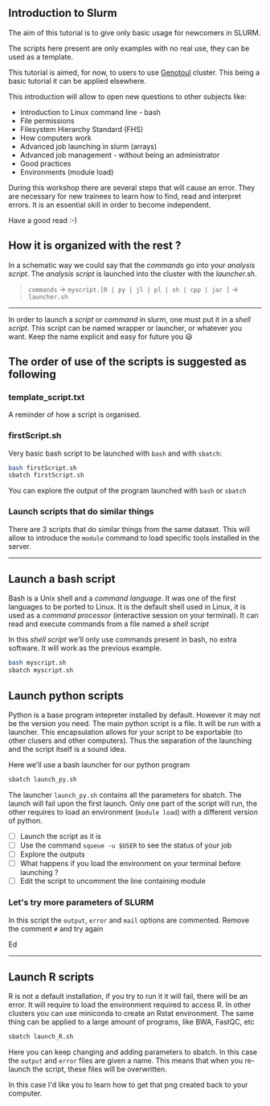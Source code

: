 ## Introduction to Slurm

The aim of this tutorial is to give only basic usage for newcomers in SLURM.

The scripts here present are only examples with no real use, they can be used as a template.

This tutorial is aimed, for now, to users to use [Genotoul](https://bioinfo.genotoul.fr/) cluster. 
This being a basic tutorial it can be applied elsewhere.

This introduction will allow to open new questions to other subjects like:

* Introduction to Linux command line - bash
* File permissions
* Filesystem Hierarchy Standard (FHS)
* How computers work
* Advanced job launching in slurm (arrays)
* Advanced job management - without being an administrator
* Good practices
* Environments (module load)

During this workshop there are several steps that will cause an error.
They are necessary for new trainees to learn how to find, read and interpret errors.
It is an essential skill in order to become independent.

Have a good read :-)

## How it is organized with the rest ?

In a schematic way we could say that the _commands_ go into your _analysis script_.
The _analysis script_ is launched into the cluster with the _launcher.sh_.

> `commands` -> `myscript.[R | py | jl | pl | sh | cpp | jar ]` -> `launcher.sh`

--------

In order to launch a _script_ or _command_ in slurm, one must put it in a _shell script_.
This script can be named wrapper or launcher, or whatever you want.
Keep the name explicit and easy for future you :smiley:



## The order of use of the scripts is suggested as following

### template_script.txt

A reminder of how a script is organised.

### firstScript.sh

Very basic bash script to be launched with `bash` and with `sbatch`:

```bash
bash firstScript.sh
sbatch firstScript.sh
```
You can explore the output of the program launched with `bash` or `sbatch`


### Launch scripts that do similar things

There are 3 scripts that do similar things from the same dataset.
This will allow to introduce the `module` command to load specific tools installed in the server.

--------


## Launch a bash script

Bash is a Unix shell and a _command language_.
It was one of the first languages to be ported to Linux.
It is the default shell used in Linux, it is used as a _command processor_ (interactive session on your terminal).
It can read and execute commands from a file named a _shell script_

In this _shell script_ we'll only use commands present in bash, no extra software.
It will work as the previous example.


```bash
bash myscript.sh
sbatch myscript.sh
```


## Launch python scripts

Python is a base program intepreter installed by default.
However it may not be the version you need.
The main python script is a file. It will be run with a launcher.
This encapsulation allows for your script to be exportable (to other clusers and other computers).
Thus the separation of the launching and the script itself is a sound idea.

Here we'll use a bash launcher for our python program

```bash
sbatch launch_py.sh
```

The launcher `launch_py.sh` contains all the parameters for sbatch.
The launch will fail upon the first launch.
Only one part of the script will run, the other requires to load an environment (`module load`) with a different version of python.

- [ ] Launch the script as it is
- [ ] Use the command `squeue -u $USER` to see the status of your job
- [ ] Explore the outputs
- [ ] What happens if you load the environment on your terminal before launching ?
- [ ] Edit the script to uncomment the line containing module

### Let's try more parameters of SLURM
In this script the `output`, `error` and `mail` options are commented.
Remove the comment `#` and try again

Ed

--------

## Launch R scripts

R is not a default installation, if you try to run it it will fail, there will be an error.
It will require to load the environment required to access R.
In other clusters you can use miniconda to create an Rstat environment.
The same thing can be applied to a large amount of programs, like BWA, FastQC, etc

```bash
sbatch launch_R.sh
```

Here you can keep changing and adding parameters to sbatch.
In this case the `output` and `error` files are given a name.
This means that when you re-launch the script, these files will be overwritten.

In this case I'd like you to learn how to get that png created back to your computer.
